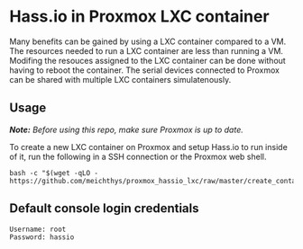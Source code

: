 # Hass.io in Proxmox LXC container

Many benefits can be gained by using a LXC container compared to a VM. The resources needed to run a LXC container are less than running a VM. Modifing the resouces assigned to the LXC container can be done without having to reboot the container. The serial devices connected to Proxmox can be shared with multiple LXC containers simulatenously.

## Usage

***Note:*** _Before using this repo, make sure Proxmox is up to date._

To create a new LXC container on Proxmox and setup Hass.io to run inside of it, run the following in a SSH connection or the Proxmox web shell.

```
bash -c "$(wget -qLO - https://github.com/meichthys/proxmox_hassio_lxc/raw/master/create_container.sh)"
```

## Default console login credentials

```
Username: root
Password: hassio
```
